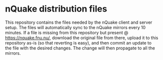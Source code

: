 # nQuake distribution files

This repository contains the files needed by the nQuake client and server setup. The files will automatically sync to the nQuake mirrors every 10 minutes. If a file is missing from this repository but present @ https://nquake.fnu.nu/, download the original file from there, upload it to this repository as-is (so that reverting is easy), and then commit an update to the file with the desired changes. The change will then propagate to all the mirrors.
